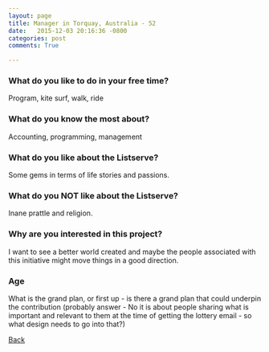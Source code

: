 ```yaml
---
layout: page
title: Manager in Torquay, Australia - 52
date:   2015-12-03 20:16:36 -0800
categories: post
comments: True

---
```


### What do you like to do in your free time?
<p>Program, kite surf, walk, ride</p>

### What do you know the most about?
<p>Accounting, programming, management</p>

### What do you like about the Listserve?
<p>Some gems in terms of life stories and passions.</p>

### What do you NOT like about the Listserve?
<p>Inane prattle and religion.</p>

### Why are you interested in this project?
<p>I want to see a better world created and maybe the people associated with this initiative might move things in a good direction.</p>

### Age
<p>What is the grand plan, or first up - is there a grand plan that could underpin the contribution (probably answer - No it is about people sharing what is important and relevant to them at the time of getting the lottery email - so what design needs to go into that?)</p>

[Back][1]

[1]: /home/responders/all